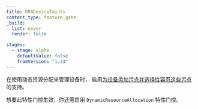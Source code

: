 ```yaml
---
title: DRADeviceTaints
content_type: feature_gate
_build:
  list: never
  render: false

stages:
  - stage: alpha
    defaultValue: false
    fromVersion: "1.33"
---
```


<!--
Enables support for
[tainting devices and selectively tolerating those taints](/docs/concepts/scheduling-eviction/dynamic-resource-allocation/#device-taints-and-tolerations)
when using dynamic resource allocation to manage devices.

This feature gate has no effect unless you also enable the `DynamicResourceAllocation` feature gate.
-->
在使用动态资源分配来管理设备时，
启用[为设备添加污点并选择性容忍这些污点](/zh-cn/docs/concepts/scheduling-eviction/dynamic-resource-allocation/#device-taints-and-tolerations)的支持。

想要此特性门控生效，你还需启用 `DynamicResourceAllocation` 特性门控。
